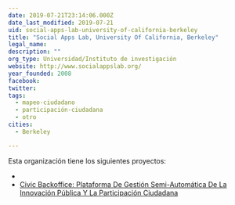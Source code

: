 ```yaml
---
date: 2019-07-21T23:14:06.000Z
date_last_modified: 2019-07-21
uid: social-apps-lab-university-of-california-berkeley
title: "Social Apps Lab, University Of California, Berkeley"
legal_name: 
description: ""
org_type: Universidad/Instituto de investigación
website: http://www.socialappslab.org/
year_founded: 2008
facebook: 
twitter: 
tags:
  - mapeo-ciudadano
  - participación-ciudadana
  - otro
cities: 
  - Berkeley

---
```


Esta organización tiene los siguientes proyectos:

- [](/proyectos/civic-backoffice-plataforma-de-gestion-semi-automatica-de-la-innovacion-publica-y-la-participacion-ciudadana)
- [Civic Backoffice: Plataforma De Gestión Semi-Automática De La Innovación Pública Y La Participación Ciudadana](/proyectos/civic-backoffice-plataforma-de-gestion-semi-automatica-de-la-innovacion-publica-y-la-participacion-ciudadana)
